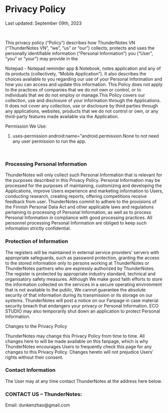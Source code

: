 <!DOCTYPE html PUBLIC "-//W3C//DTD XHTML 1.0 Transitional//EN" "http://www.w3.org/TR/xhtml1/DTD/xhtml1-transitional.dtd">
<html xmlns="http://www.w3.org/1999/xhtml">
<head>
<meta http-equiv="Content-Type" content="text/html; charset=utf-8" />
<title>ThunderNotes Privacy Policy 1.0</title>
</head>

<body>
<p dir="ltr"><strong><h1>Privacy Policy</h1></strong></p>
<p dir="ltr">Last updated: September 09th, 2023</p>
<p dir="ltr"><br />
</p>
<p dir="ltr">This privacy policy (&ldquo;Policy&rdquo;) describes how ThunderNotes VN (&ldquo;ThunderNotes VN&rdquo;, &ldquo;we&rdquo;, &ldquo;us&rdquo; or &ldquo;our&rdquo;) collects, protects and uses the personally identifiable information (&ldquo;Personal Information&rdquo;) you (&ldquo;User&rdquo;, &ldquo;you&rdquo; or &ldquo;your&rdquo;) may provide in the </p>
<p dir="ltr">Notepad - Notepad reminder app &amp; Notebook, notes application and any of its products (collectively, &ldquo;Mobile Application&rdquo;). It also describes the choices available to you regarding our use of your Personal Information and how you can access and update this information. This Policy does not apply to the practices of companies that we do not own or control, or to individuals that we do not employ or manage.This Policy covers our collection, use and disclosure of your information through the Applications. It does not cover any collection, use or disclosure by third parties through any applications, websites, products that we do not control or own, or any third-party features made available via the Application.</p>
<p dir="ltr">Permission We Use:</strong></p>
<ol>
  <li dir="ltr">
    <p dir="ltr">uses-permission android:name=&quot;android.permission.None to not need any user permission to run the app.</p>
  </li>
</ol>
<p dir="ltr">&nbsp;</p>
<h3 id="h.p_ZZPzj8aFiF7D_l" dir="ltr" tabindex="-1">
  <div jscontroller="Ae65rd" jsaction="touchstart:UrsOsc; click:KjsqPd; focusout:QZoaZ; mouseover:y0pDld; mouseout:dq0hvd;fv1Rjc:jbFSOd;CrfLRd:SzACGe;">
    <div jsname="haAclf">
      <div role="presentation" jscontroller="mxS5xe" jsaction="click:cOuCgd; mousedown:UX7yZ; mouseup:lbsD7e; mouseenter:tfO1Yc; mouseleave:JywGue; focus:AHmuwe; blur:O22p3e; contextmenu:mg9Pef;" jsshadow="" aria-describedby="h.p_ZZPzj8aFiF7D_l" aria-label="Copy heading link" aria-disabled="false" data-tooltip="Copy heading link" aria-hidden="true" data-tooltip-position="top" data-tooltip-vertical-offset="12" data-tooltip-horizontal-offset="0"><a href="https://note.ecomobile.vn/privacy-policy#h.p_ZZPzj8aFiF7D" aria-label="Copy heading link" jsname="hiK3ld" role="button" aria-describedby="h.p_ZZPzj8aFiF7D_l">
        <div jsname="ksKsZd"></div>
        <span jsslot=""> </span></a></div>
    </div>
    Processing Personal Information</div>
</h3>
<p dir="ltr">ThunderNotes will only collect such Personal Information that is relevant for the purposes described in this Privacy Policy. Personal Information may be processed for the purposes of maintaining, customizing and developing the Applications, improve Users experience and marketing information to Users, conducting research, creating reports, offering competitions receive feedback from user. ThunderNotes commit to adhere to the provisions of the Finnish Personal Data Act and other applicable laws and regulations pertaining to processing of Personal Information, as well as to process Personal Information in compliance with good processing practices. All personnel processing Personal Information are obliged to keep such information strictly confidential.</p>
<div id="h.p_Wzdc2ffaiF7G"></div>
<h3 id="h.p_Wzdc2ffaiF7G_l" dir="ltr" tabindex="-1">
  <div jscontroller="Ae65rd" jsaction="touchstart:UrsOsc; click:KjsqPd; focusout:QZoaZ; mouseover:y0pDld; mouseout:dq0hvd;fv1Rjc:jbFSOd;CrfLRd:SzACGe;">
    <div jsname="haAclf">
      <div role="presentation" jscontroller="mxS5xe" jsaction="click:cOuCgd; mousedown:UX7yZ; mouseup:lbsD7e; mouseenter:tfO1Yc; mouseleave:JywGue; focus:AHmuwe; blur:O22p3e; contextmenu:mg9Pef;" jsshadow="" aria-describedby="h.p_Wzdc2ffaiF7G_l" aria-label="Copy heading link" aria-disabled="false" data-tooltip="Copy heading link" aria-hidden="true" data-tooltip-position="top" data-tooltip-vertical-offset="12" data-tooltip-horizontal-offset="0"><a href="https://note.ecomobile.vn/privacy-policy#h.p_Wzdc2ffaiF7G" aria-label="Copy heading link" jsname="hiK3ld" role="button" aria-describedby="h.p_Wzdc2ffaiF7G_l">
        <div jsname="ksKsZd"></div>
        <span jsslot=""> </span></a></div>
    </div>
    Protection of Information</div>
</h3>
<p dir="ltr">The registers will be maintained in external service providers&rsquo; servers with appropriate safeguards, such as password protection, granting the access to the stored information only to persons working at ThunderNotes or ThunderNotes partners who are expressly authorized by ThunderNotes. The register is protected by appropriate industry standard, technical and organisatory safety measures. Although We make good faith efforts to store the information collected on the services in a secure operating environment that is not available to the public, We cannot guarantee the absolute security of that information during its transmission or its storage on our systems. ThunderNotes will post a notice on our Fanpage in case material security breach that endangers your privacy or Personal Information. ECO STUDIO may also temporarily shut down an application to protect Personal Information.</p>
<p dir="ltr">Changes to the Privacy Policy</p>
<p dir="ltr">ThunderNotes  may change this Privacy Policy from time to time. All changes here to will be made available on this fanpage, which is why ThunderNotes encourages Users to frequently check this page for any changes to this Privacy Policy. Changes hereto will not prejudice Users&rsquo; rights without their consent.</p>
<div id="h.p_j2X11_20iF7K"></div>
<h3 id="h.p_j2X11_20iF7K_l" dir="ltr" tabindex="-1">
  <div jscontroller="Ae65rd" jsaction="touchstart:UrsOsc; click:KjsqPd; focusout:QZoaZ; mouseover:y0pDld; mouseout:dq0hvd;fv1Rjc:jbFSOd;CrfLRd:SzACGe;">
    <div jsname="haAclf">
      <div role="presentation" jscontroller="mxS5xe" jsaction="click:cOuCgd; mousedown:UX7yZ; mouseup:lbsD7e; mouseenter:tfO1Yc; mouseleave:JywGue; focus:AHmuwe; blur:O22p3e; contextmenu:mg9Pef;" jsshadow="" aria-describedby="h.p_j2X11_20iF7K_l" aria-label="Copy heading link" aria-disabled="false" data-tooltip="Copy heading link" aria-hidden="true" data-tooltip-position="top" data-tooltip-vertical-offset="12" data-tooltip-horizontal-offset="0"><a href="https://note.ecomobile.vn/privacy-policy#h.p_j2X11_20iF7K" aria-label="Copy heading link" jsname="hiK3ld" role="button" aria-describedby="h.p_j2X11_20iF7K_l">
        <div jsname="ksKsZd"></div>
        <span jsslot=""> </span></a></div>
    </div>
    Contact Information</div>
</h3>
<p dir="ltr">The User may at any time contact ThunderNotes at the address here below.</p>
<div id="h.p_7TEsQW_wiF7L"></div>
<h3 id="h.p_7TEsQW_wiF7L_l" dir="ltr" tabindex="-1">
  <div jscontroller="Ae65rd" jsaction="touchstart:UrsOsc; click:KjsqPd; focusout:QZoaZ; mouseover:y0pDld; mouseout:dq0hvd;fv1Rjc:jbFSOd;CrfLRd:SzACGe;">
    <div jsname="haAclf">
      <div role="presentation" jscontroller="mxS5xe" jsaction="click:cOuCgd; mousedown:UX7yZ; mouseup:lbsD7e; mouseenter:tfO1Yc; mouseleave:JywGue; focus:AHmuwe; blur:O22p3e; contextmenu:mg9Pef;" jsshadow="" aria-describedby="h.p_7TEsQW_wiF7L_l" aria-label="Copy heading link" aria-disabled="false" data-tooltip="Copy heading link" aria-hidden="true" data-tooltip-position="top" data-tooltip-vertical-offset="12" data-tooltip-horizontal-offset="0"><a href="https://note.ecomobile.vn/privacy-policy#h.p_7TEsQW_wiF7L" aria-label="Copy heading link" jsname="hiK3ld" role="button" aria-describedby="h.p_7TEsQW_wiF7L_l">
        <div jsname="ksKsZd"></div>
        <span jsslot=""> </span></a></div>
    </div>
    CONTACT US – ThunderNotes:</div>
</h3>
<p dir="ltr">Email: dunkenzhao@gmail.com</p>
</body>
</html>
